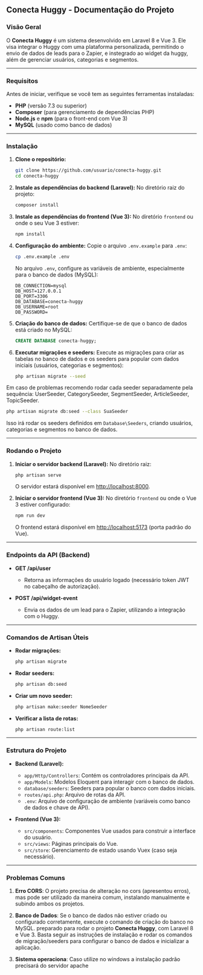 ## **Conecta Huggy - Documentação do Projeto**

### **Visão Geral**
O **Conecta Huggy** é um sistema desenvolvido em Laravel 8 e Vue 3. Ele visa integrar o Huggy com uma plataforma personalizada, permitindo o envio de dados de leads para o Zapier, e instegrado ao widget da huggy, além de gerenciar usuários, categorias e segmentos.

---

### **Requisitos**
Antes de iniciar, verifique se você tem as seguintes ferramentas instaladas:

- **PHP** (versão 7.3 ou superior)
- **Composer** (para gerenciamento de dependências PHP)
- **Node.js** e **npm** (para o front-end com Vue 3)
- **MySQL** (usado como banco de dados)

---

### **Instalação**

1. **Clone o repositório:**
   ```bash
   git clone https://github.com/usuario/conecta-huggy.git
   cd conecta-huggy
   ```

2. **Instale as dependências do backend (Laravel):**
   No diretório raiz do projeto:
   ```bash
   composer install
   ```

3. **Instale as dependências do frontend (Vue 3):**
   No diretório `frontend` ou onde o seu Vue 3 estiver:
   ```bash
   npm install
   ```

4. **Configuração do ambiente:**
   Copie o arquivo `.env.example` para `.env`:
   ```bash
   cp .env.example .env
   ```

   No arquivo `.env`, configure as variáveis de ambiente, especialmente para o banco de dados (MySQL):
   ```env
   DB_CONNECTION=mysql
   DB_HOST=127.0.0.1
   DB_PORT=3306
   DB_DATABASE=conecta-huggy
   DB_USERNAME=root
   DB_PASSWORD=
   ```

5. **Criação do banco de dados:**
   Certifique-se de que o banco de dados está criado no MySQL:
   ```sql
   CREATE DATABASE conecta-huggy;
   ```

6. **Executar migrações e seeders:**
   Execute as migrações para criar as tabelas no banco de dados e os seeders para popular com dados iniciais (usuários, categorias e segmentos):
   ```bash
   php artisan migrate --seed
   ```

Em caso de problemas recomendo rodar cada seeder separadamente pela sequência: UserSeeder, CategorySeeder, SegmentSeeder, ArticleSeeder, TopicSeeder.
   ```bash
   php artisan migrate db:seed --class SuaSeeder
   ```

   Isso irá rodar os seeders definidos em `Database\Seeders`, criando usuários, categorias e segmentos no banco de dados.

---

### **Rodando o Projeto**

1. **Iniciar o servidor backend (Laravel):**
   No diretório raiz:
   ```bash
   php artisan serve
   ```
   O servidor estará disponível em [http://localhost:8000](http://localhost:8000).

2. **Iniciar o servidor frontend (Vue 3):**
   No diretório `frontend` ou onde o Vue 3 estiver configurado:
   ```bash
   npm run dev
   ```
   O frontend estará disponível em [http://localhost:5173](http://localhost:5173) (porta padrão do Vue).

---

### **Endpoints da API (Backend)**

- **GET /api/user**
    - Retorna as informações do usuário logado (necessário token JWT no cabeçalho de autorização).

- **POST /api/widget-event**
    - Envia os dados de um lead para o Zapier, utilizando a integração com o Huggy.

---

### **Comandos de Artisan Úteis**

- **Rodar migrações:**
  ```bash
  php artisan migrate
  ```

- **Rodar seeders:**
  ```bash
  php artisan db:seed
  ```

- **Criar um novo seeder:**
  ```bash
  php artisan make:seeder NomeSeeder
  ```

- **Verificar a lista de rotas:**
  ```bash
  php artisan route:list
  ```

---

### **Estrutura do Projeto**

- **Backend (Laravel):**
    - `app/Http/Controllers`: Contém os controladores principais da API.
    - `app/Models`: Modelos Eloquent para interagir com o banco de dados.
    - `database/seeders`: Seeders para popular o banco com dados iniciais.
    - `routes/api.php`: Arquivo de rotas da API.
    - `.env`: Arquivo de configuração de ambiente (variáveis como banco de dados e chave de API).

- **Frontend (Vue 3):**
    - `src/components`: Componentes Vue usados para construir a interface do usuário.
    - `src/views`: Páginas principais do Vue.
    - `src/store`: Gerenciamento de estado usando Vuex (caso seja necessário).

---

### **Problemas Comuns**

1. **Erro CORS**: O projeto precisa de alteração no cors (apresentou erros), mas pode ser utilizado da maneira comum, instalando manualmente e subindo ambos os projetos.

2. **Banco de Dados**: Se o banco de dados não estiver criado ou configurado corretamente, execute o comando de criação do banco no MySQL.
 preparado para rodar o projeto **Conecta Huggy**, com Laravel 8 e Vue 3. Basta seguir as instruções de instalação e rodar os comandos de migração/seeders para configurar o banco de dados e inicializar a aplicação.
 3. **Sistema operaciona**: Caso utilize no windows a instalação padrão precisará do servidor apache